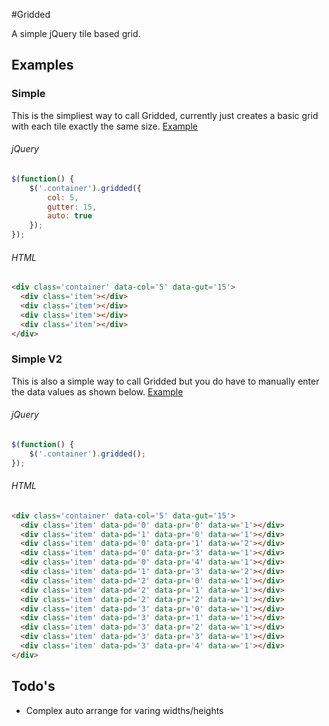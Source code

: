 #Gridded


A simple jQuery tile based grid.


## Examples
### Simple
This is the simpliest way to call Gridded, currently just creates a basic grid with each tile exactly the same size.
[Example](http://codepen.io/Last1Here/pen/fFJsk/)

###### jQuery
```Javascript
$(function() {
	$('.container').gridded({
		col: 5,
		gutter: 15,
		auto: true
	});
});
```

###### HTML
```html
<div class='container' data-col='5' data-gut='15'>
  <div class='item'></div>
  <div class='item'></div>
  <div class='item'></div>
  <div class='item'></div>
</div>
```

### Simple V2
This is also a simple way to call Gridded but you do have to manually enter the data values as shown below.
[Example](http://codepen.io/Last1Here/pen/agpeF)

###### jQuery
```Javascript
$(function() {
	$('.container').gridded();
});
```

###### HTML
```html
<div class='container' data-col='5' data-gut='15'>
  <div class='item' data-pd='0' data-pr='0' data-w='1'></div>
  <div class='item' data-pd='1' data-pr='0' data-w='1'></div>
  <div class='item' data-pd='0' data-pr='1' data-w='2'></div>
  <div class='item' data-pd='0' data-pr='3' data-w='1'></div>
  <div class='item' data-pd='0' data-pr='4' data-w='1'></div>
  <div class='item' data-pd='1' data-pr='3' data-w='2'></div>
  <div class='item' data-pd='2' data-pr='0' data-w='1'></div>
  <div class='item' data-pd='2' data-pr='1' data-w='1'></div>
  <div class='item' data-pd='2' data-pr='2' data-w='1'></div>
  <div class='item' data-pd='3' data-pr='0' data-w='1'></div>
  <div class='item' data-pd='3' data-pr='1' data-w='1'></div>
  <div class='item' data-pd='3' data-pr='2' data-w='1'></div>
  <div class='item' data-pd='3' data-pr='3' data-w='1'></div>
  <div class='item' data-pd='3' data-pr='4' data-w='1'></div>
</div>
```



## Todo's

- Complex auto arrange for varing widths/heights